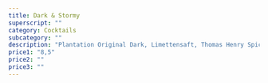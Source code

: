 ```yaml
---
title: Dark & Stormy
superscript: ""
category: Cocktails
subcategory: ""
description: "Plantation Original Dark, Limettensaft, Thomas Henry Spicy Ginginger, Gurke"
price1: "8,5"
price2: ""
price3: ""
---
```

